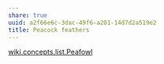 ```yaml
---
share: true
uuid: a2f66e6c-3dac-49f6-a201-14d7d2a519e2
title: Peacock feathers
---
```

[wiki.concepts.list.Peafowl](../dentropydaemon-wiki/Wiki/Concepts/List/Peafowl)